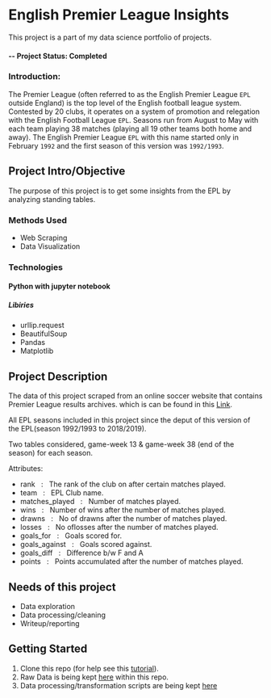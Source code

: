 # English Premier League Insights
This project is a part of my data science portfolio of projects.

#### -- Project Status: Completed

### Introduction:

The Premier League (often referred to as the English Premier League `EPL` outside England) is the top level of the English football league system. Contested by 20 clubs, it operates on a system of promotion and relegation with the English Football League `EPL`. Seasons run from August to May with each team playing 38 matches (playing all 19 other teams both home and away). The English Premier League `EPL` with this name started only in February `1992` and the first season of this version was `1992/1993`.

## Project Intro/Objective
The purpose of this project is to get some insights from the EPL by analyzing standing tables.

### Methods Used
* Web Scraping
* Data Visualization

### Technologies
#### Python with jupyter notebook
##### Libiries
* urllip.request
* BeautifulSoup
* Pandas 
* Matplotlib

## Project Description

 The data of this project scraped from an online soccer website that contains Premier League results archives.  which is can be found in this [Link](https://www.worldfootball.net/schedule/eng-premier-league-2018-2019-spieltag/38/).
 
 All EPL seasons included in this project since the deput of this version of the EPL(season 1992/1993 to 2018/2019).
 
 Two tables considered, game-week 13 & game-week 38 (end of the season) for each season.
 
 Attributes:
 * rank &nbsp; : &nbsp; The rank of the club on after certain matches played.
 * team &nbsp; : &nbsp; EPL Club name.
 * matches_played &nbsp; : &nbsp; Number of matches played.
 * wins &nbsp; : &nbsp; Number of wins after the number of matches played.
 * drawns &nbsp; : &nbsp; No of drawns after the number of matches played.
 * losses &nbsp; : &nbsp; No oflosses after the number of matches played.
 * goals_for &nbsp; : &nbsp; Goals scored for.
 * goals_against &nbsp; : &nbsp; Goals scored against.
 * goals_diff &nbsp; : &nbsp; Difference b/w F and A
 * points &nbsp; : &nbsp; Points accumulated after the number of matches played.

## Needs of this project

- Data exploration
- Data processing/cleaning
- Writeup/reporting

## Getting Started

1. Clone this repo (for help see this [tutorial](https://help.github.com/articles/cloning-a-repository/)).
2. Raw Data is being kept [here](https://github.com/stilabdo/Data-Science-Projects/blob/master/English-Premier-League-Insights/pl_tables.csv) within this repo.
3. Data processing/transformation scripts are being kept [here](https://github.com/stilabdo/Data-Science-Projects/blob/master/English-Premier-League-Insights/English%20Premier%20League%20Insights.ipynb)


